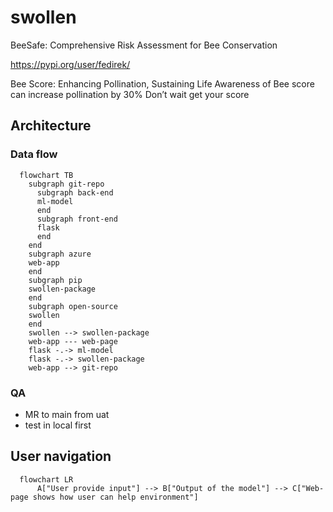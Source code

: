 # swollen
BeeSafe: Comprehensive Risk Assessment for Bee Conservation

https://pypi.org/user/fedirek/


Bee Score: Enhancing Pollination, Sustaining Life
Awareness of Bee score can increase pollination by 30%
Don’t wait get your score

## Architecture
### Data flow

```mermaid
  flowchart TB
    subgraph git-repo
      subgraph back-end
      ml-model
      end
      subgraph front-end
      flask
      end
    end
    subgraph azure
    web-app
    end
    subgraph pip
    swollen-package
    end
    subgraph open-source
    swollen
    end
    swollen --> swollen-package
    web-app --- web-page
    flask -.-> ml-model
    flask -.-> swollen-package
    web-app --> git-repo
```

### QA

* MR to main from uat
* test in local first

## User navigation
```mermaid
  flowchart LR
      A["User provide input"] --> B["Output of the model"] --> C["Web-page shows how user can help environment"]
```

